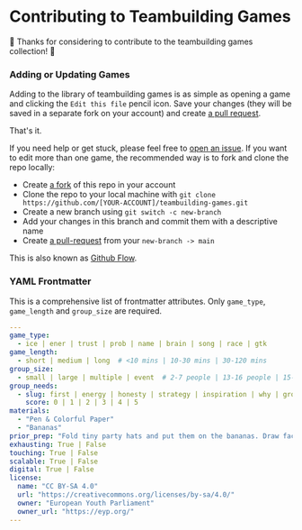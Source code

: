 # Contributing to Teambuilding Games

:tada: Thanks for considering to contribute to the teambuilding games collection! :star2:

### Adding or Updating Games
Adding to the library of teambuilding games is as simple as opening a game and clicking the `Edit this file` pencil icon.
Save your changes (they will be saved in a separate fork on your account) and create [a pull request](https://github.com/aleleio/teambuilding-games/pulls).

That's it.

If you need help or get stuck, please feel free to [open an issue](https://github.com/aleleio/teambuilding-games/issues). If you want to edit more than one game, the recommended way is to fork and clone the repo locally:

* Create [a fork](https://github.com/aleleio/teambuilding-games/fork) of this repo in your account
* Clone the repo to your local machine with `git clone https://github.com/[YOUR-ACCOUNT]/teambuilding-games.git`
* Create a new branch using `git switch -c new-branch`
* Add your changes in this branch and commit them with a descriptive name
* Create [a pull-request](https://github.com/aleleio/teambuilding-games/pulls) from your `new-branch -> main`

This is also known as [Github Flow](https://guides.github.com/introduction/flow/).


### YAML Frontmatter

This is a comprehensive list of frontmatter attributes. Only `game_type`, `game_length` and `group_size` are required.

```yaml
---
game_type:
  - ice | ener | trust | prob | name | brain | song | race | gtk
game_length:
  - short | medium | long  # <10 mins | 10-30 mins | 30-120 mins
group_size:
  - small | large | multiple | event  # 2-7 people | 13-16 people | 15-40 people | 50-300 people
group_needs:
  - slug: first | energy | honesty | strategy | inspiration | why | groupid  # First Steps | Group Energy | Foster Honesty and Trust | Practice Strategy and Co-operation | Inspiration | Team "Why" | Group Identity
    score: 0 | 1 | 2 | 3 | 4 | 5
materials:
  - "Pen & Colorful Paper"
  - "Bananas"
prior_prep: "Fold tiny party hats and put them on the bananas. Draw faces for added \"fun\"."
exhausting: True | False
touching: True | False
scalable: True | False
digital: True | False
license:
  name: "CC BY-SA 4.0"
  url: "https://creativecommons.org/licenses/by-sa/4.0/"
  owner: "European Youth Parliament"
  owner_url: "https://eyp.org/"
---
```

